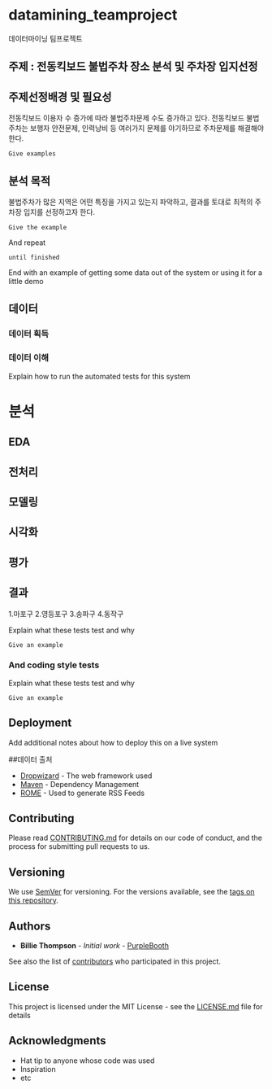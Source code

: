# datamining_teamproject
데이터마이닝 팀프로젝트 

## 주제 : 전동킥보드 불법주차 장소 분석 및 주차장 입지선정


## 주제선정배경 및 필요성
전동킥보드 이용자 수 증가에 따라 불법주차문제 수도 증가하고 있다.
전동킥보드 불법주차는 보행자 안전문제, 인력낭비 등 여러가지 문제를 야기하므로 주차문제를 해결해야한다.


```
Give examples
```

## 분석 목적
불법주차가 많은 지역은 어떤 특징을 가지고 있는지 파악하고, 결과를 토대로 최적의 주차장 입지를 선정하고자 한다.



```
Give the example
```

And repeat

```
until finished
```

End with an example of getting some data out of the system or using it for a little demo

## 데이터



### 데이터 획득

### 데이터 이해

Explain how to run the automated tests for this system

# 분석

## EDA


## 전처리

## 모델링

## 시각화

## 평가


## 결과
1.마포구
2.영등포구
3.송파구
4.동작구

Explain what these tests test and why

```
Give an example
```

### And coding style tests

Explain what these tests test and why

```
Give an example
```

## Deployment

Add additional notes about how to deploy this on a live system

##데이터 출처

* [Dropwizard](http://www.dropwizard.io/1.0.2/docs/) - The web framework used
* [Maven](https://maven.apache.org/) - Dependency Management
* [ROME](https://rometools.github.io/rome/) - Used to generate RSS Feeds

## Contributing

Please read [CONTRIBUTING.md](https://gist.github.com/PurpleBooth/b24679402957c63ec426) for details on our code of conduct, and the process for submitting pull requests to us.

## Versioning

We use [SemVer](http://semver.org/) for versioning. For the versions available, see the [tags on this repository](https://github.com/your/project/tags). 

## Authors

* **Billie Thompson** - *Initial work* - [PurpleBooth](https://github.com/PurpleBooth)

See also the list of [contributors](https://github.com/your/project/contributors) who participated in this project.

## License

This project is licensed under the MIT License - see the [LICENSE.md](LICENSE.md) file for details

## Acknowledgments

* Hat tip to anyone whose code was used
* Inspiration
* etc
